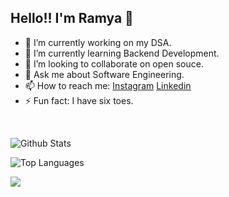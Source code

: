 ## Hello!! I'm Ramya 👋

- 🔭 I’m currently working on my DSA.
- 🌱 I’m currently learning Backend Development.
- 👯 I’m looking to collaborate on open souce.
- 💬 Ask me about Software Engineering.
- 📫 How to reach me: [Instagram](https://www.instagram.com/ramyavallandas/) [Linkedin](https://www.linkedin.com/in/ramyavallandas/)
- ⚡ Fun fact: I have six toes.

<br />


![Github Stats](https://github-readme-stats.vercel.app/api?username=ramyavallandas&count_private=true&show_icons=true&theme=radical)

![Top Languages](https://github-readme-stats.vercel.app/api/top-langs/?username=ramyavallandas&show_icons=true&theme=radical)


![](https://komarev.com/ghpvc/?username=ramyavallandas)


